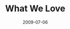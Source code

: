 ---
layout: media
category: media
title: "What We Love"
date: 2009-07-06
description: "Why do we love Cincinnati? Watch and see."
video: "https://s3.amazonaws.com/crossroadsvideomessages/ILoveCincy-intro.mp4"
video-poster: "http://s3.amazonaws.com/crossroads-media/images/legacy/content/ILoveCincy-intro-still.jpg"
---